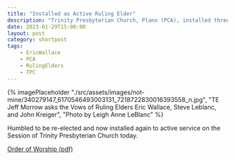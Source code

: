 ```yaml
---
title: "Installed as Active Ruling Elder"
description: "Trinity Presbyterian Church, Plano (PCA), installed three Ruling Elders to active service today."
date: 2023-01-29T15:00:00
layout: post
category: shortpost
tags: 
    - EricWallace
    - PCA
    - RulingElders
    - TPC
---
```


{% imagePlaceholder "./src/assets/images/not-mine/340279147_6170546493003131_7218722830016393558_n.jpg", "TE Jeff Morrow asks the Vows of Ruling Elders Eric Wallace, Steve Leblanc, and John Kreiger", "Photo by Leigh Anne LeBlanc" %}

Humbled to be re-elected and now installed again to active service on the Session of Trinity Presbyterian Church today.

[Order of Worship (pdf)](https://faithconnector.s3.amazonaws.com/trinityplano/downloads/bulletin_01_29_23.pdf)